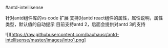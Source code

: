 #antd-intellisense

针对antd组件库的vs code 扩展
支持对antd react组件的属性，属性说明，属性类型，默认值的自动提示
目前支持antd 2，后面会提供对antd 3的支持

![][https://raw.githubusercontent.com/bauhausr/antd-intellisense/master/images/intro1.png]

